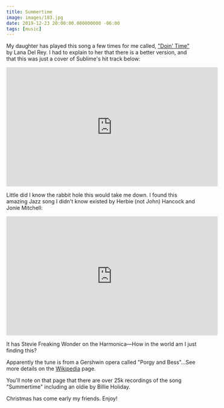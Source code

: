 ```yaml
---
title: Summertime
image: images/183.jpg
date: 2019-12-23 20:00:00.000000000 -06:00
tags: [music]
---
```


My daughter has played this song a few times for me called, ["Doin' Time"](https://youtu.be/qolmz4FlnZ0) by Lana Del Rey. I had to explain to her that there is a better version, and that this was just a cover of Sublime's hit track below:

<iframe width="560" height="315" src="https://www.youtube.com/embed/kxGh6VGxuw0" frameborder="0" allow="accelerometer; autoplay; encrypted-media; gyroscope; picture-in-picture" allowfullscreen></iframe> 

Little did I know the rabbit hole this would take me down. I found this amazing Jazz song I didn't know existed by Herbie (not John) Hancock and Jonie Mitchell:

<iframe width="560" height="315" src="https://www.youtube.com/embed/Cp37NgqlhQ0" frameborder="0" allow="accelerometer; autoplay; encrypted-media; gyroscope; picture-in-picture" allowfullscreen></iframe>

It has Stevie Freaking Wonder on the Harmonica—How in the world am I just finding this?

Apparently the tune is from a Gershwin opera called "Porgy and Bess"...See more details on the [Wikipedia](https://en.wikipedia.org/wiki/Summertime_\(George_Gershwin_song\)) page.

You'll note on that page that there are over 25k recordings of the song "Summertime" including an oldie by Billie Holiday.

Christmas has come early my friends. Enjoy!
